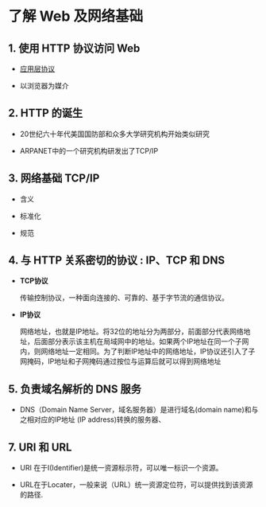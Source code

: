 # 了解 Web 及网络基础



## 1. 使用 HTTP 协议访问 Web

* [应用层协议](https://baike.baidu.com/item/应用层协议/3668945)

* 以浏览器为媒介

## 2. HTTP 的诞生

* 20世纪六十年代美国国防部和众多大学研究机构开始类似研究

* ARPANET中的一个研究机构研发出了TCP/IP

## 3. 网络基础 TCP/IP

* 含义
* 标准化

* 规范

## 4. 与 HTTP 关系密切的协议 : IP、TCP 和 DNS

* **TCP协议**

  传输控制协议，一种面向连接的、可靠的、基于字节流的通信协议。

* **IP协议**

  网络地址，也就是IP地址。将32位的地址分为两部分，前面部分代表网络地址，后面部分表示该主机在局域网中的地址。如果两个IP地址在同一个子网内，则网络地址一定相同。为了判断IP地址中的网络地址，IP协议还引入了子网掩码，IP地址和子网掩码通过按位与运算后就可以得到网络地址 

  

## 5. 负责域名解析的 DNS 服务

* DNS（Domain Name Server，域名服务器）是进行域名(domain name)和与之相对应的IP地址 (IP address)转换的服务器、



## 7. URI 和 URL

* URI 在于I(Identifier)是统一资源标示符，可以唯一标识一个资源。

  

* URL在于Locater，一般来说（URL）统一资源定位符，可以提供找到该资源的路径.



